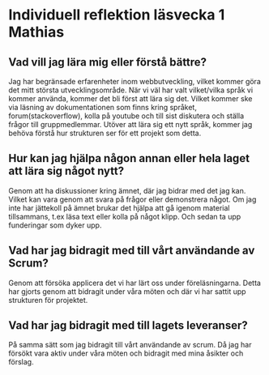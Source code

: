 # Individuell reflektion läsvecka 1 Mathias

## Vad vill jag lära mig eller förstå bättre?

Jag har begränsade erfarenheter inom webbutveckling, vilket kommer göra det mitt största utvecklingsområde. När vi väl har valt vilket/vilka språk vi kommer använda, kommer det bli först att lära sig det. Vilket kommer ske via läsning av dokumentationen som finns kring språket, forum(stackoverflow), kolla på youtube och till sist diskutera och ställa frågor till gruppmedlemmar. Utöver att lära sig ett nytt språk, kommer jag behöva förstå hur strukturen ser för ett projekt som detta. 

## Hur kan jag hjälpa någon annan eller hela laget att lära sig något nytt?

Genom att ha diskussioner kring ämnet, där jag bidrar med det jag kan. Vilket kan vara genom att svara på frågor eller demonstrera något. Om jag inte har jättekoll på ämnet brukar det hjälpa att gå igenom material tillsammans, t.ex läsa text eller kolla på något klipp. Och sedan ta upp funderingar som dyker upp. 

## Vad har jag bidragit med till vårt användande av Scrum?

Genom att försöka applicera det vi har lärt oss under föreläsningarna. Detta har gjorts genom att bidragit under våra möten och där vi har sattit upp strukturen för projektet. 

## Vad har jag bidragit med till lagets leveranser?

På samma sätt som jag bidragit till vårt användande av scrum. Då jag har försökt vara aktiv under våra möten och bidragit med mina åsikter och förslag. 

